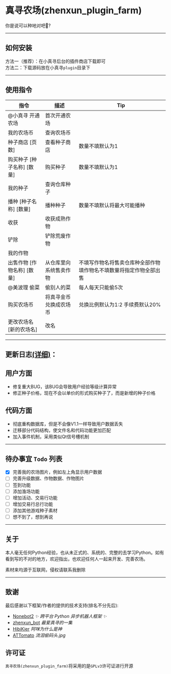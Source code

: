 # 真寻农场(zhenxun_plugin_farm)

你是说可以种地对吧🤔?

---

## 如何安装

方法一（推荐）：在小真寻后台的插件商店下载即可<br>
方法二：下载源码放在小真寻`plugin`目录下

---

## 使用指令

| 指令 | 描述 | Tip |
| --- | --- | --- |
| @小真寻 开通农场 | 首次开通农场 |  |
| 我的农场币 | 查询农场币 |  |
| 种子商店 [页数] | 查看种子商店 | 数量不填默认为1 |
| 购买种子 [种子名称] [数量] | 购买种子 | 数量不填默认为1 |
| 我的种子 | 查询仓库种子 |  |
| 播种 [种子名称] [数量] | 播种种子 | 数量不填默认将最大可能播种 |
| 收获 | 收获成熟作物 |  |
| 铲除 | 铲除荒废作物 |  |
| 我的作物 |  |  |
| 出售作物 [作物名称] [数量] | 从仓库里向系统售卖作物 | 不填写作物名将售卖仓库种全部作物 填作物名不填数量将指定作物全部出售 |
| @美波理 偷菜 | 偷别人的菜 | 每人每天只能偷5次 |
| 购买农场币 | 将真寻金币兑换成农场币 | 兑换比例默认为1:2 手续费默认20% |
| 更改农场名 [新的农场名] | 改名 |

---

## 更新日志[(详细)](./log/log.md)：
用户方面
---
- 修复重大BUG，该BUG会导致用户经验等级计算异常
- 修正种子价格，现在不会以单价的形式购买种子了，而是新增的种子价格

代码方面
---
- 彻底重构数据库，但是不会像V1.1一样导致用户数据丢失
- 迁移部分代码结构，使文件名和代码功能更加匹配
- 加入事件机制，采用类似Qt信号槽机制
---

## 待办事宜 `Todo` 列表

- [x] 完善我的农场图片，例如左上角显示用户数据
- [ ] 完善升级数据、作物数据、作物图片
- [ ] 签到功能
- [ ] 添加渔场功能
- [ ] 增加活动、交易行功能
- [ ] 增加交易行总行功能
- [ ] 添加其他游戏种子素材
- [ ] 想不到了，想到再说

---

## 关于

本人毫无任何Python经验，也从未正式的、系统的、完整的去学习Python。如有看到写的不对的地方，欢迎指出，也欢迎任何人一起来开发、完善农场。

素材来均源于互联网，侵权请联系我删除

---

## 致谢

最后感谢以下框架/作者的提供的技术支持(排名不分先后):

- [Nonebot2](https://github.com/nonebot/nonebot2) *✨ 跨平台 Python 异步机器人框架 ✨*
- [zhenxun_bot](https://github.com/zhenxun-org/zhenxun_bot) *最爱真寻的一集*
- [HibiKier](https://github.com/HibiKier) *阿咪为什么是神*
- [ATTomato](https://github.com/ATTomatoo) *流泪偷码头.jpg*

## 许可证

`真寻农场(zhenxun_plugin_farm)`将采用的是`GPLv3`许可证进行开源
